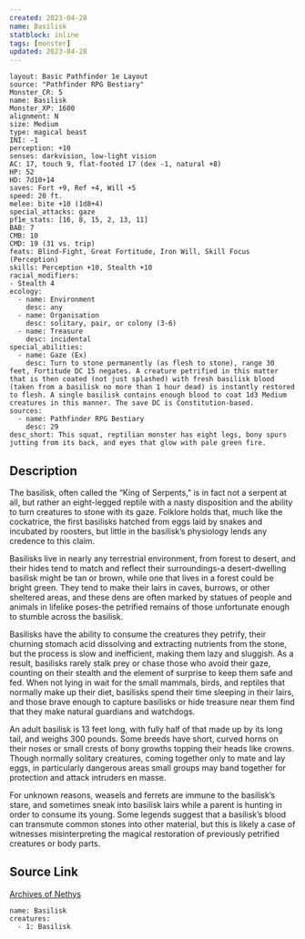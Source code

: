 ```yaml
---
created: 2023-04-28
name: Basilisk
statblock: inline
tags: [monster]
updated: 2023-04-28
---
```

```statblock
layout: Basic Pathfinder 1e Layout
source: "Pathfinder RPG Bestiary"
Monster_CR: 5
name: Basilisk
Monster_XP: 1600
alignment: N
size: Medium
type: magical beast
INI: -1
perception: +10
senses: darkvision, low-light vision
AC: 17, touch 9, flat-footed 17 (dex -1, natural +8)
HP: 52
HD: 7d10+14
saves: Fort +9, Ref +4, Will +5
speed: 20 ft.
melee: bite +10 (1d8+4)
special_attacks: gaze
pf1e_stats: [16, 8, 15, 2, 13, 11]
BAB: 7
CMB: 10
CMD: 19 (31 vs. trip)
feats: Blind-Fight, Great Fortitude, Iron Will, Skill Focus (Perception)
skills: Perception +10, Stealth +10
racial_modifiers:
- Stealth 4
ecology:
  - name: Environment
    desc: any
  - name: Organisation
    desc: solitary, pair, or colony (3-6)
  - name: Treasure
    desc: incidental
special_abilities:
  - name: Gaze (Ex)
    desc: Turn to stone permanently (as flesh to stone), range 30 feet, Fortitude DC 15 negates. A creature petrified in this matter that is then coated (not just splashed) with fresh basilisk blood (taken from a basilisk no more than 1 hour dead) is instantly restored to flesh. A single basilisk contains enough blood to coat 1d3 Medium creatures in this manner. The save DC is Constitution-based.
sources:
  - name: Pathfinder RPG Bestiary
    desc: 29
desc_short: This squat, reptilian monster has eight legs, bony spurs jutting from its back, and eyes that glow with pale green fire.
```
## Description
The basilisk, often called the “King of Serpents,” is in fact not a serpent at all, but rather an eight-legged reptile with a nasty disposition and the ability to turn creatures to stone with its gaze. Folklore holds that, much like the cockatrice, the first basilisks hatched from eggs laid by snakes and incubated by roosters, but little in the basilisk’s physiology lends any credence to this claim.

Basilisks live in nearly any terrestrial environment, from forest to desert, and their hides tend to match and reflect their surroundings-a desert-dwelling basilisk might be tan or brown, while one that lives in a forest could be bright green. They tend to make their lairs in caves, burrows, or other sheltered areas, and these dens are often marked by statues of people and animals in lifelike poses-the petrified remains of those unfortunate enough to stumble across the basilisk.

Basilisks have the ability to consume the creatures they petrify, their churning stomach acid dissolving and extracting nutrients from the stone, but the process is slow and inefficient, making them lazy and sluggish. As a result, basilisks rarely stalk prey or chase those who avoid their gaze, counting on their stealth and the element of surprise to keep them safe and fed. When not lying in wait for the small mammals, birds, and reptiles that normally make up their diet, basilisks spend their time sleeping in their lairs, and those brave enough to capture basilisks or hide treasure near them find that they make natural guardians and watchdogs.

An adult basilisk is 13 feet long, with fully half of that made up by its long tail, and weighs 300 pounds. Some breeds have short, curved horns on their noses or small crests of bony growths topping their heads like crowns. Though normally solitary creatures, coming together only to mate and lay eggs, in particularly dangerous areas small groups may band together for protection and attack intruders en masse.

For unknown reasons, weasels and ferrets are immune to the basilisk’s stare, and sometimes sneak into basilisk lairs while a parent is hunting in order to consume its young. Some legends suggest that a basilisk’s blood can transmute common stones into other material, but this is likely a case of witnesses misinterpreting the magical restoration of previously petrified creatures or body parts.
## Source Link
[Archives of Nethys](https://aonprd.com/MonsterDisplay.aspx?ItemName=Basilisk)
```encounter-table
name: Basilisk
creatures:
  - 1: Basilisk
```
